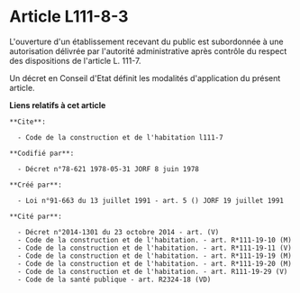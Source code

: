 # Article L111-8-3

L'ouverture d'un établissement recevant du public est subordonnée à une autorisation délivrée par l'autorité administrative
après contrôle du respect des dispositions de l'article L. 111-7.

Un décret en Conseil d'Etat définit les modalités d'application du présent article.

**Liens relatifs à cet article**

	**Cite**:

	  - Code de la construction et de l'habitation l111-7

	**Codifié par**:

	  - Décret n°78-621 1978-05-31 JORF 8 juin 1978

	**Créé par**:

	  - Loi n°91-663 du 13 juillet 1991 - art. 5 () JORF 19 juillet 1991

	**Cité par**:

	  - Décret n°2014-1301 du 23 octobre 2014 - art. (V)
	  - Code de la construction et de l'habitation. - art. R*111-19-10 (M)
	  - Code de la construction et de l'habitation. - art. R*111-19-11 (V)
	  - Code de la construction et de l'habitation. - art. R*111-19-19 (M)
	  - Code de la construction et de l'habitation. - art. R*111-19-20 (M)
	  - Code de la construction et de l'habitation. - art. R111-19-29 (V)
	  - Code de la santé publique - art. R2324-18 (VD)
